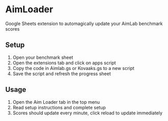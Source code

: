 # AimLoader
Google Sheets extension to automagically update your AimLab benchmark scores

## Setup
1. Open your benchmark sheet
2. Open the extensions tab and click on apps script
3. Copy the code in Aimlab.gs or Kovaaks.gs to a new script
4. Save the script and refresh the progress sheet

## Usage
1. Open the Aim Loader tab in the top menu
2. Read setup instructions and complete setup
3. Scores should update every minute, click reload to update immediately

